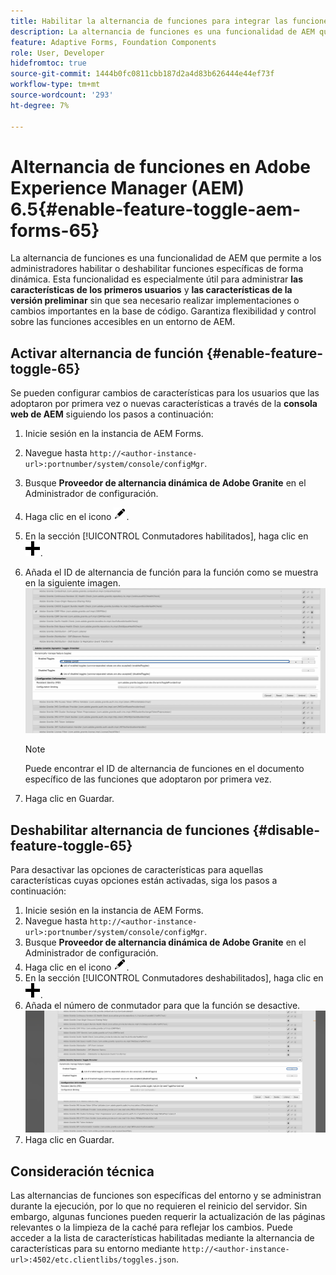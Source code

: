 ```yaml
---
title: Habilitar la alternancia de funciones para integrar las funciones de pionero y prelanzamiento
description: La alternancia de funciones es una funcionalidad de AEM que permite a los administradores habilitar nuevas funciones en un entorno de tiempo de ejecución.
feature: Adaptive Forms, Foundation Components
role: User, Developer
hidefromtoc: true
source-git-commit: 1444b0fc0811cbb187d2a4d83b626444e44ef73f
workflow-type: tm+mt
source-wordcount: '293'
ht-degree: 7%

---
```


# Alternancia de funciones en Adobe Experience Manager (AEM) 6.5{#enable-feature-toggle-aem-forms-65}

La alternancia de funciones es una funcionalidad de AEM que permite a los administradores habilitar o deshabilitar funciones específicas de forma dinámica. Esta funcionalidad es especialmente útil para administrar **las características de los primeros usuarios** y **las características de la versión preliminar** sin que sea necesario realizar implementaciones o cambios importantes en la base de código. Garantiza flexibilidad y control sobre las funciones accesibles en un entorno de AEM.

## Activar alternancia de función {#enable-feature-toggle-65}

Se pueden configurar cambios de características para los usuarios que las adoptaron por primera vez o nuevas características a través de la **consola web de AEM** siguiendo los pasos a continuación:

1. Inicie sesión en la instancia de AEM Forms.
2. Navegue hasta `http://<author-instance-url>:portnumber/system/console/configMgr`.
3. Busque **Proveedor de alternancia dinámica de Adobe Granite** en el Administrador de configuración.
4. Haga clic en el icono ![icono-lápiz](assets/illustratorcc_penciltool_cur_edit_2_17.png).
5. En la sección [!UICONTROL Conmutadores habilitados], haga clic en ![icono de lápiz](assets/aem6forms_add.png).
6. Añada el ID de alternancia de función para la función como se muestra en la siguiente imagen.
   ![Agregar alternancia](assets/add_toggle_number_forms.png)

   >[!NOTE]
   >
   >Puede encontrar el ID de alternancia de funciones en el documento específico de las funciones que adoptaron por primera vez.

7. Haga clic en Guardar.

## Deshabilitar alternancia de funciones {#disable-feature-toggle-65}

Para desactivar las opciones de características para aquellas características cuyas opciones están activadas, siga los pasos a continuación:

1. Inicie sesión en la instancia de AEM Forms.
2. Navegue hasta `http://<author-instance-url>:portnumber/system/console/configMgr`.
3. Busque **Proveedor de alternancia dinámica de Adobe Granite** en el Administrador de configuración.
4. Haga clic en el icono ![icono-lápiz](assets/illustratorcc_penciltool_cur_edit_2_17.png).
5. En la sección [!UICONTROL Conmutadores deshabilitados], haga clic en ![icono de lápiz](assets/aem6forms_add.png).
6. Añada el número de conmutador para que la función se desactive.
   ![Quitar alternancia](assets/remove_toggle_feature_forms.png)
7. Haga clic en Guardar.

## Consideración técnica

Las alternancias de funciones son específicas del entorno y se administran durante la ejecución, por lo que no requieren el reinicio del servidor. Sin embargo, algunas funciones pueden requerir la actualización de las páginas relevantes o la limpieza de la caché para reflejar los cambios.
Puede acceder a la lista de características habilitadas mediante la alternancia de características para su entorno mediante `http://<author-instance-url>:4502/etc.clientlibs/toggles.json`.
